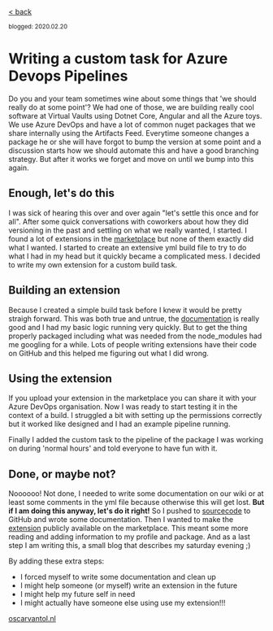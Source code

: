 [< back](index)

<sub>blogged: 2020.02.20</sub>

# Writing a custom task for Azure Devops Pipelines

Do you and your team sometimes wine about some things that 'we should really do at some point'? We had one of those, we are building really cool software at Virtual Vaults using Dotnet Core, Angular and all the Azure toys. We use Azure DevOps and have a lot of common nuget packages that we share internally using the Artifacts Feed. Everytime someone changes a package he or she will have forgot to bump the version at some point and a discussion starts how we should automate this and have a good branching strategy. But after it works we forget and move on until we bump into this again.

## Enough, let's do this

I was sick of hearing this over and over again "let's settle this once and for all". After some quick conversations with coworkers about how they did versioning in the past and settling on what we really wanted, I started. I found a lot of extensions in the [marketplace](https://marketplace.visualstudio.com) but none of them exactly did what I wanted. I started to create an extensive yml build file to try to do what I had in my head but it quickly became a complicated mess. I decided to write my own extension for a custom build task.

## Building an extension

Because I created a simple build task before I knew it would be pretty straigh forward. This was both true and untrue, the [documentation](https://docs.microsoft.com/en-us/azure/devops/extend/get-started/node?view=azure-devops) is really good and I had my basic logic running very quickly. But to get the thing properly packaged including what was needed from the node_modules had me googling for a while. Lots of people writing extensions have their code on GitHub and this helped me figuring out what I did wrong.

## Using the extension

If you upload your extension in the marketplace you can share it with your Azure DevOps organisation. Now I was ready to start testing it in the context of a build. I struggled a bit with setting up the permissions correctly but it worked like designed and I had an example pipeline running. 

Finally I added the custom task to the pipeline of the package I was working on during 'normal hours' and told everyone to have fun with it.

## Done, or maybe not?

Noooooo! Not done, I needed to write some documentation on our wiki or at least some comments in the yml file because otherwise this will get lost. 
**But if I am doing this anyway, let's do it right!** So I pushed to [sourcecode](https://github.com/oscarvantol/azure-pipelines-version-increment) to GitHub and wrote some documentation. Then I wanted to make the [extension](https://marketplace.visualstudio.com/items?itemName=ovantol.version-increment)  publicly available on the marketplace. This meant some more reading and adding information to my profile and package. And as a last step I am writing this, a small blog that describes my saturday evening ;)


By adding these extra steps:
* I forced myself to write some documentation and clean up
* I might help someone (or myself) write an extension in the future
* I might help my future self in need
* I might actually have someone else using use my extension!!!


[oscarvantol.nl](https://oscarvantol.nl)
